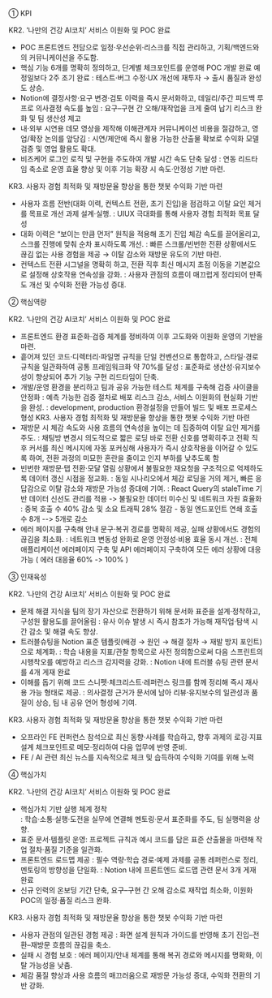  ① KPI

KR2. ‘나만의 건강 AI코치’ 서비스 이원화 및 POC 완료 
- POC 프론트엔드 전담으로 일정·우선순위·리스크를 직접 관리하고, 기획/백엔드와의 커뮤니케이션을 주도함.
- 핵심 기능 6개를 명확히 정의하고, 단계별 체크포인트를 운영해 POC 개발 완료 예정일보다 2주 조기 완료 
  : 테스트·버그 수정·UX 개선에 재투자 → 출시 품질과 완성도 상승.
- Notion에 결정사항·요구 변경·검토 이력을 즉시 문서화하고, 데일리/주간 피드백 루프로 의사결정 속도를 높임 
  : 요구–구현 간 오해/재작업을 크게 줄여 납기 리스크 완화 및 팀 생산성 제고 
- 내·외부 시연용 데모 영상을 제작해 이해관계자 커뮤니케이션 비용을 절감하고, 영업/확장 논의를 앞당김 
  : 시연/제안에 즉시 활용 가능한 산출물 확보로 수익화 모델 검증 및 영업 활용도 확대.
- 비즈케어 로그인 로직 및 구현을 주도하여 개발 시간 속도 단축 달성 
  : 연동 리드타임 축소로 운영 효율 향상 및 이후 기능 확장 시 속도·안정성 기반 마련.

KR3. 사용자 경험 최적화 및 재방문율 향상을 통한 챗봇 수익화 기반 마련 
- 사용자 흐름 전반(대화 이력, 컨텍스트 전환, 초기 진입)을 점검하고 이탈 요인 제거를 목표로 개선 과제 설계·실행.
  : UIUX 극대화를 통해 사용자 경험 최적화 목표 달성
- 대화 이력은 “보이는 만큼 먼저” 원칙을 적용해 초기 진입 체감 속도를 끌어올리고, 스크롤 진행에 맞춰 순차 표시하도록 개선.
  : 빠른 스크롤/빈번한 전환 상황에서도 끊김 없는 사용 경험을 제공 → 이탈 감소와 재방문 유도의 기반 마련.
- 컨텍스트 전환 시그널을 명확히 하고, 전환 직후 최신 메시지 초점 이동을 기본값으로 설정해 상호작용 연속성을 강화.
  :  사용자 관점의 흐름이 매끄럽게 정리되어 만족도 개선 및 수익화 전환 가능성 증대.
 
② 핵심역량

KR2. ‘나만의 건강 AI코치’ 서비스 이원화 및 POC 완료 
- 프론트엔드 환경 표준화·검증 체계를 정비하여 이후 고도화와 이원화 운영의 기반을 마련.
- 흩어져 있던 코드·디렉터리·파일명 규칙을 단일 컨벤션으로 통합하고, 스타일·경로 규칙을 일관화하여 공통 프레임워크화 약 70%를 달성 
 : 표준화로 생산성·유지보수성이 향상되어 추가 기능 구현 리드타임이 단축.
- 개발/운영 환경을 분리하고 팀과 공유 가능한 테스트 체계를 구축해 검증 사이클을 안정화
  : 예측 가능한 검증 절차로 배포 리스크 감소, 서비스 이원화의 현실화 기반을 완성.
  : development, production 환경설정을 만들어 빌드 및 배포 프로세스 형성 
KR3. 사용자 경험 최적화 및 재방문율 향상을 통한 챗봇 수익화 기반 마련 
- 재방문 시 체감 속도와 사용 흐름의 연속성을 높이는 데 집중하여 이탈 요인 제거를 주도.
  : 채팅방 변경시 의도적으로 짧은 로딩 바로 전환 신호를 명확히주고 전확 직후 커서를 최신 메시지에 자동 포커싱해 사용자가 즉시 상호작용을 이어갈 수 있도록 하여, 전환 과정의 미묘한 혼란을 줄이고 인지 부하를 낮추도록 함 
- 빈번한 재방문·탭 전환·모달 열림 상황에서 불필요한 재요청을 구조적으로 억제하도록 데이터 갱신 시점을 정교화.
  : 동일 시나리오에서 체감 로딩을 거의 제거, 빠른 응답감으로 이탈 감소와 재방문 가능성 증대에 기여.
  : React Query의 staleTime 기반 데이터 신선도 관리를 적용 -> 불필요한 데이터 미수신 및 네트워크 자원 효율화
  : 중복 호출 수 40% 감소 및 소요 트래픽 28% 절감 - 동일 엔드포인트 연쇄 호출 수 8개 --> 5개로 감소
- 에러 페이지를 구축해 안내 문구·복귀 경로를 명확히 제공, 실패 상황에서도 경험의 끊김을 최소화.
  : 네트워크 변동성 완화로 운영 안정성·비용 효율 동시 개선.
  : 전체 애플리케이션 에러페이지 구축 및 API 에러페이지 구축하여 모든 에러 상황에 대응 가능 ( 에러 대응율 60% -> 100% ) 

③ 인재육성 

KR2. ‘나만의 건강 AI코치’ 서비스 이원화 및 POC 완료 
- 문제 해결 지식을 팀의 장기 자산으로 전환하기 위해 문서화 표준을 설계·정착하고, 구성원 활용도를 끌어올림
  : 유사 이슈 발생 시 즉시 참조가 가능해 재작업·탐색 시간 감소 및 해결 속도 향상.
- 트러블슈팅을 Notion 표준 템플릿(배경 → 원인 → 해결 절차 → 재발 방지 포인트)으로 체계화.
  : 학습 내용을 지표/관찰 항목으로 사전 정의함으로써 다음 스프린트의 시행착오를 예방하고 리스크 감지력을 강화.
  : Notion 내에 트러블 슈팅 관련 문서를 4개 게재 완료
- 이해를 돕기 위해 코드 스니펫·체크리스트·레퍼런스 링크를 함께 정리해 즉시 재사용 가능 형태로 제공.
   : 의사결정 근거가 문서에 남아 리뷰·유지보수의 일관성과 품질이 상승, 팀 내 공유 언어 형성에 기여.

KR3. 사용자 경험 최적화 및 재방문율 향상을 통한 챗봇 수익화 기반 마련 
- 오프라인 FE 컨퍼런스 참석으로 최신 동향·사례를 학습하고, 향후 과제의 로깅·지표 설계 체크포인트로 메모·정리하여 다음 업무에 반영 준비.
- FE / AI 관련 최신 뉴스를 지속적으로 체크 및 습득하여 수익화 기여를 위해 노력

④ 핵심가치

KR2. ‘나만의 건강 AI코치’ 서비스 이원화 및 POC 완료 
- 핵심가치 기반 실행 체계 정착  
  : 학습·소통·실행·도전을 실무에 연결해 멘토링·문서 표준화를 주도, 팀 실행력을 상향.
- 표준 문서·템플릿 운영: 프로젝트 규칙과 예시 코드를 담은 표준 산출물을 마련해 작업 절차·품질 기준을 일관화.
- 프론트엔드 로드맵 제공 
  : 필수 역량·학습 경로·예제 과제를 공통 레퍼런스로 정리, 멘토링의 방향성을 단일화.
  : Notion 내에 프론트엔드 로드맵 관련 문서 3개 게재 완료 
- 신규 인력의 온보딩 기간 단축, 요구–구현 간 오해 감소로 재작업 최소화, 이원화 POC의 일정·품질 리스크 완화.

KR3. 사용자 경험 최적화 및 재방문율 향상을 통한 챗봇 수익화 기반 마련 
- 사용자 관점의 일관된 경험 제공 
 : 화면 설계 원칙과 가이드를 반영해 초기 진입–전환–재방문 흐름의 끊김을 축소.
- 실패 시 경험 보호 
 : 에러 페이지/안내 체계를 통해 복귀 경로와 메시지를 명확화, 이탈 가능성을 낮춤.
- 체감 품질 향상과 사용 흐름의 매끄러움으로 재방문 가능성 증대, 수익화 전환의 기반 강화.